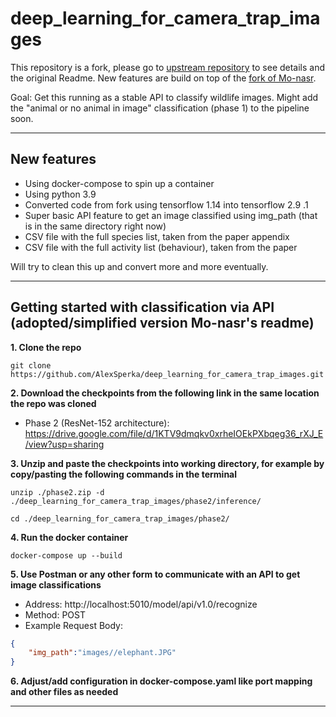 # deep_learning_for_camera_trap_images
This repository is a fork, please go to [upstream repository](https://github.com/Evolving-AI-Lab/deep_learning_for_camera_trap_images) to see details and the original Readme. New features are build on top of the [fork of Mo-nasr](https://github.com/Mo-nasr/deep_learning_for_camera_trap_images).

Goal: Get this running as a stable API to classify wildlife images. Might add the "animal or no animal in image" classification (phase 1) to the pipeline soon.

----------


## New features

- Using docker-compose to spin up a container
- Using python 3.9
- Converted code from fork using tensorflow 1.14 into tensorflow 2.9 .1
- Super basic API feature to get an image classified using img_path (that is in the same directory right now)
- CSV file with the full species list, taken from the paper appendix
- CSV file with the full activity list (behaviour), taken from the paper


Will try to clean this up and convert more and more eventually.


----------


## Getting started with classification via API (adopted/simplified version Mo-nasr's readme)
**1. Clone the repo**
```
git clone https://github.com/AlexSperka/deep_learning_for_camera_trap_images.git
```

**2. Download the checkpoints from the following link in the same location the repo was cloned**
* Phase 2 (ResNet-152 architecture): https://drive.google.com/file/d/1KTV9dmqkv0xrheIOEkPXbqeg36_rXJ_E/view?usp=sharing

**3. Unzip and paste the checkpoints into working directory, for example by copy/pasting the following commands in the terminal**
```
unzip ./phase2.zip -d ./deep_learning_for_camera_trap_images/phase2/inference/

```
```
cd ./deep_learning_for_camera_trap_images/phase2/

```
**4. Run the docker container**
```
docker-compose up --build

```
**5. Use Postman or any other form to communicate with an API to get image classifications**
- Address: http://localhost:5010/model/api/v1.0/recognize
- Method: POST
- Example Request Body:
```json
{
    "img_path":"images//elephant.JPG"
}
```

**6. Adjust/add configuration in docker-compose.yaml like port mapping and other files as needed**


----------
